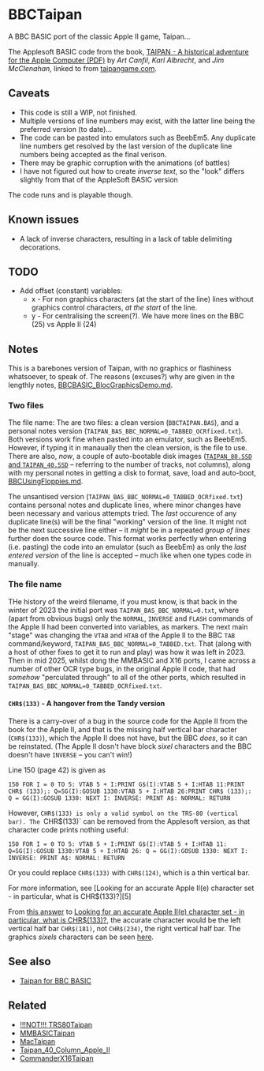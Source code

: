 # BBCTaipan

A BBC BASIC port of the classic Apple II game, Taipan...

The Applesoft BASIC code from the book,  [TAIPAN - A historical adventure for the Apple Computer (PDF)][1] by *Art Canfil*, *Karl Albrecht*, and *Jim McClenahan*, linked to from [taipangame.com][2].

## Caveats

 - This code is still a WIP, not finished.
 - Multiple versions of line numbers may exist, with the latter line being the preferred version (to date)...
 - The code can be pasted into emulators such as BeebEm5. Any duplicate line numbers get resolved by the last version of the duplicate line numbers being accepted as the final verison.
 - There may be graphic corruption with the animations (of battles)
 - I have not figured out how to create *inverse text*, so the "look" differs slightly from that of the AppleSoft BASIC version

The code runs and is playable though.

## Known issues

 - A lack of inverse characters, resulting in a lack of table delimiting decorations.

## TODO

 - Add offset (constant) variables:
   - x - For non graphics characters (at the start of the line) lines without graphics control characters, *at the start* of the line.
   - y - For centralising the screen(?). We have more lines on the BBC (25)  vs Apple II (24)

## Notes

This is a barebones version of Taipan, with no graphics or flashiness whatsoever, to speak of. The reasons (excuses?) why are given in the lengthly notes, [BBCBASIC_BlocGraphicsDemo.md](xtras/mode_7_adventures/BBCBASIC_BlocGraphicsDemo.md).

### Two files

The file name: The are two files: a clean version (`BBCTAIPAN.BAS`), and a personal notes version (`TAIPAN_BAS_BBC_NORMAL=0_TABBED_OCRfixed.txt`). Both versions work fine when pasted into an emulator, such as BeebEm5. However, if typing it in manaually then the clean version, is the file to use. There are also, *now*, a couple of auto-bootable disk images ([`TAIPAN_80.SSD` and `TAIPAN_40.SSD`](disks/) – referring to the number of tracks, not columns), along with my personal notes in getting a disk to format, save, load and auto-boot, [BBCUsingFloppies.md](xtras/floopy_disk_adventures/BBCUsingFloppies.md).

The unsantised version (`TAIPAN_BAS_BBC_NORMAL=0_TABBED_OCRfixed.txt`) contains personal notes and duplicate lines, where minor changes have been necessary and various attempts tried. The *last* occurence of any duplicate line(s) will be the final "working" version of the line. It might not be the next successive line either – it *might* be in a repeated *group of lines* further doen the source code. This format works perfectly when entering (i.e. pasting) the code into an emulator (such as BeebEm) as only the *last entered version* of the line is accepted – much like when one types code in manually.

### The file name

THe history of the weird filename, if you must know, is that back in the winter of 2023 the initial port was `TAIPAN_BAS_BBC_NORMAL=0.txt`, where (apart from obvious bugs) only the `NORMAL`, `INVERSE` and `FLASH` commands of the Apple II had been converted into variables, as markers. The next main "stage" was changing the `VTAB` and `HTAB` of the Apple II to the BBC `TAB` command/keyword, `TAIPAN_BAS_BBC_NORMAL=0_TABBED.txt`. That (along with a host of other fixes to get it to run and play) was how it was left in 2023. Then in mid 2025, whilst dong the MMBASIC and X16 ports, I came across a number of other OCR type bugs, in the original Apple II code, that had *somehow* "perculated through" to all of the other ports, which resulted in `TAIPAN_BAS_BBC_NORMAL=0_TABBED_OCRfixed.txt`.

#### `CHR$(133)` - A hangover from the Tandy version

There is a carry-over of a bug in the source code for the Apple II from the book for the Apple II, and that is the missing half vertical bar character (`CHR$(133)`), which the Apple II does not have, but the BBC *does*, so it can be reinstated. (The Apple II dosn't have block *sixel* characters and the BBC doesn't have `INVERSE` – you can't win!)

Line 150 (page 42) is given as 
```
150 FOR I = 0 TO 5: VTAB 5 + I:PRINT G$(I):VTAB 5 + I:HTAB 11:PRINT CHR$ (133);: Q=SG(I):GOSUB 1330:VTAB 5 + I:HTAB 26:PRINT CHR$ (133);: Q = GG(I):GOSUB 1330: NEXT I: INVERSE: PRINT A$: NORMAL: RETURN
```
However, `CHR$(133) is only a valid symbol on the TRS-80 (vertical bar). The `CHR$(133)` can be removed from the Applesoft version, as that character code prints nothing useful:
```
150 FOR I = 0 TO 5: VTAB 5 + I:PRINT G$(I):VTAB 5 + I:HTAB 11: Q=SG(I):GOSUB 1330:VTAB 5 + I:HTAB 26: Q = GG(I):GOSUB 1330: NEXT I: INVERSE: PRINT A$: NORMAL: RETURN
```
Or you could replace `CHR$(133)` with `CHR$(124)`, which is a thin vertical bar.

For more information, see [Looking for an accurate Apple II(e) character set - in particular, what is CHR$(133)?][5]

From [this answer](https://retrocomputing.stackexchange.com/a/28132/202) to [Looking for an accurate Apple II\(e\) character set - in particular, what is CHR\$\(133\)?](https://retrocomputing.stackexchange.com/q/28127/202), the accurate character would be the left vertical half bar `CHR$(181)`, not `CHR$(234)`, the right vertical half bar. The graphics *sixels* characters can be seen [here](https://www.bbcbasic.co.uk/bbcwin/manual/bbcwinh.html).

## See also

 - [Taipan for BBC BASIC](https://gr33nonline.wordpress.com/2023/12/12/taipan-for-bbc-basic/)

## Related

 - [!!!NOT!!! TRS80Taipan](https://github.com/greenonline/TRS80Taipan)
 - [MMBASICTaipan](https://github.com/greenonline/MMBASICTaipan)
 - [MacTaipan](https://github.com/greenonline/MacTaipan)
 - [Taipan_40_Column_Apple_II](https://github.com/greenonline/Taipan_40_Column_Apple_II)
 - [CommanderX16Taipan](https://github.com/greenonline/CommanderX16Taipan)

  [1]: https://taipangame.com/pdf/TaipanAHistoricalAdventureForTheAppleComputerAppleIIEdition.pdf
  [2]: https://taipangame.com/
